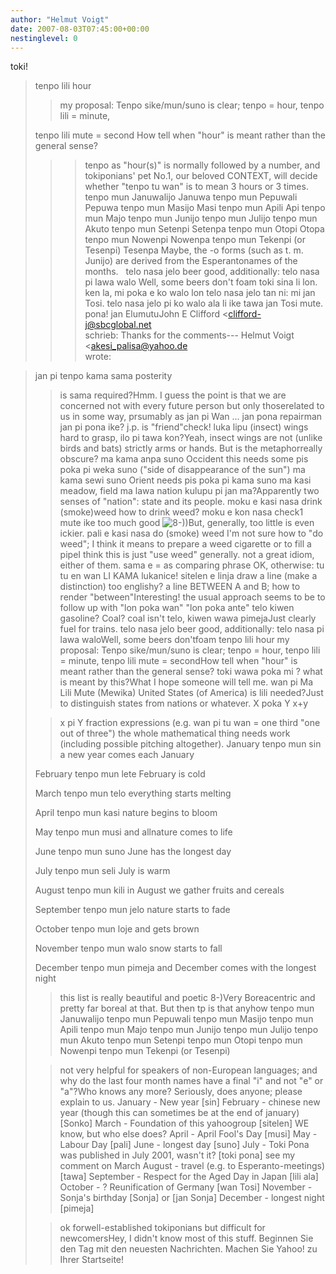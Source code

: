 ```yaml
---
author: "Helmut Voigt"
date: 2007-08-03T07:45:00+00:00
nestinglevel: 0
---
```

toki! 
> 
>tenpo lili hour 
>> my proposal: Tenpo sike/mun/suno is clear; tenpo = hour, tenpo lili = minute,
> 
>tenpo lili mute = second
>How tell when "hour" is meant rather than the general sense? 
>>> tenpo as "hour(s)" is normally followed by a number, and tokiponians' pet No.1, our beloved CONTEXT, will decide whether "tenpo tu wan" is to mean 3 hours or 3 times. 
> tenpo mun Januwalijo 
>> Januwa
> tenpo mun Pepuwali 
>> Pepuwa
> tenpo mun Masijo 
>> Masi
> tenpo mun Apili 
> Api
> tenpo mun Majo 
> tenpo mun Junijo 
> tenpo mun Julijo 
> tenpo mun Akuto 
> tenpo mun Setenpi 
>> Setenpa
> tenpo mun Otopi 
>> Otopa
> tenpo mun Nowenpi 
>> Nowenpa
> tenpo mun Tekenpi (or Tesenpi) 
>> Tesenpa 
>>> Maybe, the -o forms (such as t. m. Junijo) are derived from the Esperantonames of the months.   
> telo nasa jelo beer 
>> good, additionally: telo nasa pi lawa walo
>> Well, some beers don't foam 
>>> toki sina li lon. ken la, mi poka e ko walo lon telo nasa jelo tan ni: mi jan Tosi. telo nasa jelo pi ko walo ala li ike tawa jan Tosi mute. pona! jan ElumutuJohn E Clifford <[clifford-j@sbcglobal.net](mailto://clifford-j@sbcglobal.net)\
> schrieb: Thanks for the comments---
 Helmut Voigt <[akesi_palisa@yahoo.de](mailto://akesi_palisa@yahoo.de)\
> wrote:

> jan pi tenpo kama sama posterity 
>> is sama required?Hmm. I guess the point is that we are concerned not with every future person but only thoserelated to us in some way, prsumably as jan pi Wan ...
> jan pona repairman 
>> jan pi pona ike? j.p. is "friend"check!
> luka lipu (insect) wings 
>> hard to grasp, ilo pi tawa kon?Yeah, insect wings are not (unlike birds and bats) strictly arms or hands. But is the metaphorreally obscure?
> ma kama anpa suno Occident this needs some pis 
>> poka pi weka suno ("side of disappearance of
> the sun")
> ma kama sewi suno Orient needs pis 
>> poka pi kama suno
> ma kasi meadow, field 
> ma lawa nation 
>> kulupu pi jan ma?Apparently two senses of "nation": state and its people.
> moku e kasi nasa drink (smoke)weed 
>> how to drink weed? moku e kon nasa check1
> mute ike too much 
>> good ![8-)](images/smilies/icon_cool.gif "Cool"))But, generally, too little is even ickier.
> pali e kasi nasa do (smoke) weed 
>> I'm not sure how to "do weed"; I think it means to prepare a
> weed cigarette or to fill a pipeI think this is just "use weed" generally. not a great idiom, either of them.
> sama e = 
>> as comparing phrase OK, otherwise: tu tu en wan LI KAMA lukanice!
> sitelen e linja draw a line (make a distinction) too englishy? 
>> a line BETWEEN A and B; how to
> render "between"Interesting! the usual approach seems to be to follow up with "lon poka wan" "lon poka ante"
> telo kiwen gasoline? Coal? 
>> coal isn't telo, kiwen wawa pimejaJust clearly fuel for trains.
> telo nasa jelo beer 
>> good, additionally: telo nasa pi lawa waloWell, some beers don'tfoam
> tenpo lili hour 
>> my proposal: Tenpo sike/mun/suno is clear; tenpo = hour, tenpo lili = minute,
> tenpo lili mute = secondHow tell when "hour" is meant rather than the general sense?
> toki wawa poka mi ? 
>> what is meant by this?What I hope someone will tell me.
> wan pi Ma Lili Mute (Mewika) United States (of America) 
>> is lili needed?Just to distinguish states from nations or whatever.
> X poka Y x+y
> 
>> x pi Y fraction expressions (e.g. wan pi tu wan = one third "one out of three") the whole mathematical thing needs work (including possible pitching altogether).
> January tenpo mun sin a new year comes each January 
> 
> February tenpo mun lete February is cold 
> 
> March tenpo mun telo everything starts melting 
> 
> April tenpo mun kasi nature begins to bloom 
> 
> May tenpo mun musi and allnature comes to life 
> 
> June tenpo mun suno June has the longest day 
> 
> July tenpo mun seli July is warm 
> 
> August tenpo mun kili in August we gather fruits and cereals 
> 
> September tenpo mun jelo nature starts to fade 
> 
> October tenpo mun loje and gets brown 
> 
> November tenpo mun walo snow starts to fall 
> 
> December tenpo mun pimeja and December comes with the longest night
> 
> 
>> this list is really beautiful and poetic 8-)Very Boreacentric and pretty far boreal at that. But then tp is that anyhow
> tenpo mun Januwalijo 
> tenpo mun Pepuwali 
> tenpo mun Masijo 
> tenpo mun Apili 
> tenpo mun Majo 
> tenpo mun Junijo 
> tenpo mun Julijo 
> tenpo mun Akuto 
> tenpo mun Setenpi 
> tenpo mun Otopi 
> tenpo mun Nowenpi
> tenpo mun Tekenpi (or Tesenpi)
> 
>>not very helpful for speakers of non-European languages; and why do the last four month
> names have a final "i" and not "e" or "a"?Who knows any more? Seriously, does anyone; please explain to us.
> January - New year \[sin\] 
> February - chinese new year (though this can sometimes be at the end of january) 
> \[Sonko\] 
> March - Foundation of this yahoogroup \[sitelen\] 
>> WE know, but who else does?
> April - April Fool's Day \[musi\] 
> May - Labour Day \[pali\] 
> June - longest day \[suno\] 
> July - Toki Pona was published in July 2001, wasn't it? \[toki pona\] 
>> see my comment on March
> August - travel (e.g. to Esperanto-meetings) \[tawa\] 
> September - Respect for the Aged Day in Japan \[lili ala\] 
> October - ? 
>> Reunification of Germany \[wan Tosi\]
> November - Sonja's birthday \[Sonja\] or \[jan Sonja\] 
> December - longest night \[pimeja\] 
> 
>> ok forwell-established tokiponians but difficult for newcomersHey, I didn't know most of this stuff.
> Beginnen Sie den Tag mit den neuesten Nachrichten. Machen Sie Yahoo! zu Ihrer Startseite!